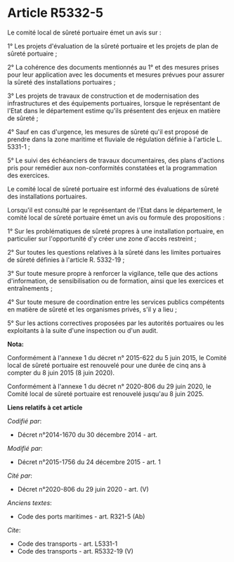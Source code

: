 # Article R5332-5

Le comité local de sûreté portuaire émet un avis sur : 

1° Les projets d'évaluation de la sûreté portuaire et les projets de plan de sûreté portuaire ; 

2° La cohérence des documents mentionnés au 1° et des mesures prises pour leur application avec les documents et mesures
prévues pour assurer la sûreté des installations portuaires ; 

3° Les projets de travaux de construction et de modernisation des infrastructures et des équipements portuaires, lorsque le
représentant de l'Etat dans le département estime qu'ils présentent des enjeux en matière de sûreté ; 

4° Sauf en cas d'urgence, les mesures de sûreté qu'il est proposé de prendre dans la zone maritime et fluviale de régulation
définie à l'article L. 5331-1 ; 

5° Le suivi des échéanciers de travaux documentaires, des plans d'actions pris pour remédier aux non-conformités constatées
et la programmation des exercices. 

Le comité local de sûreté portuaire est informé des évaluations de sûreté des installations portuaires. 

Lorsqu'il est consulté par le représentant de l'Etat dans le département, le comité local de sûreté portuaire émet un avis ou
formule des propositions : 

1° Sur les problématiques de sûreté propres à une installation portuaire, en particulier sur l'opportunité d'y créer une zone
d'accès restreint ; 

2° Sur toutes les questions relatives à la sûreté dans les limites portuaires de sûreté définies à l'article R. 5332-19 ; 

3° Sur toute mesure propre à renforcer la vigilance, telle que des actions d'information, de sensibilisation ou de formation,
ainsi que les exercices et entraînements ; 

4° Sur toute mesure de coordination entre les services publics compétents en matière de sûreté et les organismes privés, s'il
y a lieu ; 

5° Sur les actions correctives proposées par les autorités portuaires ou les exploitants à la suite d'une inspection ou d'un
audit.

**Nota:**

Conformément à l'annexe 1 du décret n° 2015-622 du 5 juin 2015, le Comité local de sûreté portuaire est renouvelé pour une
durée de cinq ans à compter du 8 juin 2015 (8 juin 2020).

Conformément à l'annexe 1 du décret n° 2020-806 du 29 juin 2020, le Comité local de sûreté portuaire est renouvelé jusqu'au 8
juin 2025.

**Liens relatifs à cet article**

_Codifié par_:

  - Décret n°2014-1670 du 30 décembre 2014 - art.

_Modifié par_:

  - Décret n°2015-1756 du 24 décembre 2015 - art. 1

_Cité par_:

  - Décret n°2020-806 du 29 juin 2020 - art. (V)

_Anciens textes_:

  - Code des ports maritimes - art. R321-5 (Ab)

_Cite_:

  - Code des transports - art. L5331-1
  - Code des transports - art. R5332-19 (V)
